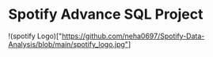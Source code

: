 # Spotify Advance SQL Project
!(spotify Logo)["https://github.com/neha0697/Spotify-Data-Analysis/blob/main/spotify_logo.jpg"]
